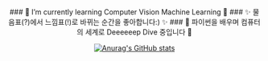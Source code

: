 <center>
### 🌱 I’m currently learning Computer Vision Machine Learning 🌱
### ✨ 물음표(?)에서 느낌표(!)로 바뀌는 순간을 좋아합니다:) ✨
### 🤿 파이썬을 배우며 컴퓨터의 세계로 Deeeeeep Dive 중입니다 🤿 

[![Anurag's GitHub stats](https://github-readme-stats.vercel.app/api?username=Chabbbbbo)](https://github.com/anuraghazra/github-readme-stats)
</center>
